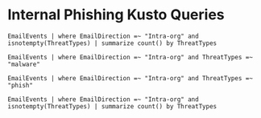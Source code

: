 # Internal Phishing Kusto Queries

`EmailEvents
| where EmailDirection =~ "Intra-org" and isnotempty(ThreatTypes)
| summarize count() by ThreatTypes`

`EmailEvents
| where EmailDirection =~ "Intra-org" and ThreatTypes =~ "malware"`

`EmailEvents
| where EmailDirection =~ "Intra-org" and ThreatTypes =~ "phish"`

`EmailEvents
| where EmailDirection =~ "Intra-org" and isnotempty(ThreatTypes)
| summarize count() by ThreatTypes`
